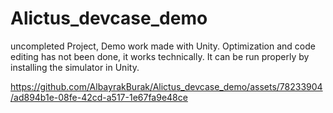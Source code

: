 


# Alictus_devcase_demo
uncompleted Project, Demo work made with Unity.
Optimization and code editing has not been done, it works technically. It can be run properly by installing the simulator in Unity.


https://github.com/AlbayrakBurak/Alictus_devcase_demo/assets/78233904/ad894b1e-08fe-42cd-a517-1e67fa9e48ce
